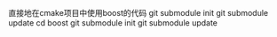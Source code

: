 直接地在cmake项目中使用boost的代码
git submodule init
git submodule update
cd boost
git submodule init
git submodule update
